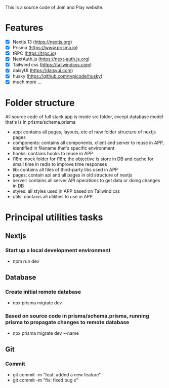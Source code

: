 This is a source code of Join and Play website.

# Features

-   [x] Nextjs 13 (https://nextjs.org)
-   [x] Prisma (https://www.prisma.io)
-   [x] tRPC (https://trpc.io)
-   [x] NextAuth.js (https://next-auth.js.org)
-   [x] Tailwind css (https://tailwindcss.com)
-   [x] daisyUI (https://daisyui.com)
-   [x] husky (https://github.com/typicode/husky)
-   [x] much more ...

# Folder structure

All source code of full stack app is inside src folder, except database model that's is in prisma/schema.prisma

-   app: contains all pages, layouts, etc of new folder structure of nextjs pages
-   components: contains all components, client and server to reuse in APP, identified in filename that's specific environment
-   hooks: contains hooks to reuse in APP
-   i18n: mock folder for i18n; the objective is store in DB and cache for small time in redis to improve time responses
-   lib: contains all files of third-party libs used in APP
-   pages: contain api and all pages in old structure of nextjs
-   server: contains all server API operations to get data or doing changes in DB
-   styles: all styles used in APP based on Tailwind css
-   utils: contains all utilities to use in APP

# Principal utilities tasks

## Nextjs

### Start up a local development environment

-   npm run dev

## Database

### Create initial remote database

-   npx prisma migrate dev

### Based on source code in prisma/schema.prisma, running prisma to propagate changes to remote database

-   npx prisma migrate dev --name <filename-migration>

## Git

### Commit

-   git commit -m "feat: added a new feature"
-   git commit -m "fix: fixed bug x"

